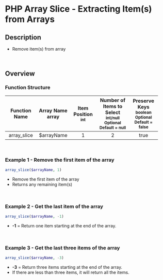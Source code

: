 # PHP Array Slice - Extracting Item(s) from Arrays

## Description
- Remove item(s) from array
<br>

## Overview

### Function Structure
|Function Name|Array Name <br>array|Item Position <small><br> int</small>|Number of Items to Select <small><br>int/null<br>Optional <br> Default = null</small>|Preserve Keys <small> <br>boolean<br>Optional <br> Default = false</small>|
|:--:|:--:|:--:|:--:|:--:|
|array_slice|$arrayName|1|2|true|

<br>

### Example 1 - Remove the first item of the array
```php
array_slice($arrayName, 1)
```
- Remove the first item of the array
- Returns any remaining item(s)
<br>

### Example 2 - Get the last item of the array
```php
array_slice($arrayName, -1)
```
- **-1** = Return one item starting at the end of the array.
<br>

### Example 3 - Get the last three items of the array
```php
array_slice($arrayName, -3)
```
- **-3** = Return three items starting at the end of the array.
- If there are less than three items, it will return all the items.

